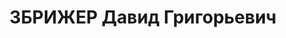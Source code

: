 ---
title: ЗБРИЖЕР Давид Григорьевич
description: 'Род. в 1893, Винницкая обл., Городен. р-н, м. Городок, еврей, член ВКП(б)
  с 1919 по 1937. Уполномоченный Комитета заготовок по Змиевскому р-ну Харьков.обл.

  Арестован УНКВД по Харьков.обл 17.08.1937. Обв. по ст. 54-7, 8, 11 УК УССР. Приговор:
  ВК ВС СССР, 07.12.1937 – ВМН с конфискацией имущества.

  Реабилитирован ВК ВС СССР 18.07.1956'
---